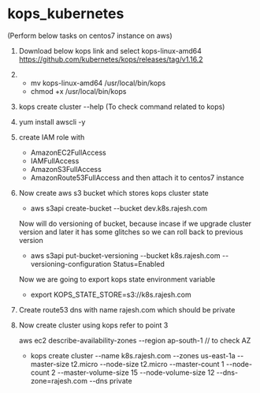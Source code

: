 # kops_kubernetes

(Perform below tasks on centos7 instance on aws)

1. Download below kops link and select kops-linux-amd64
   https://github.com/kubernetes/kops/releases/tag/v1.16.2

2. - mv kops-linux-amd64 /usr/local/bin/kops
   - chmod +x /usr/local/bin/kops

3. kops create cluster --help (To check command related to kops)

3. yum install awscli -y

4. create IAM role with
      - AmazonEC2FullAccess
      - IAMFullAccess
      - AmazonS3FullAccess
      - AmazonRoute53FullAccess
   and then attach it to centos7 instance
5. Now create aws s3 bucket which stores kops cluster state
   - aws s3api create-bucket --bucket dev.k8s.rajesh.com  

   Now will do versioning of bucket, because incase if we upgrade cluster version and later it has some glitches so we can roll back to previous version
   - aws s3api put-bucket-versioning --bucket k8s.rajesh.com  --versioning-configuration    Status=Enabled

   Now we are going to export kops state environment variable
   - export KOPS_STATE_STORE=s3://k8s.rajesh.com

6. Create route53 dns with name rajesh.com which should be private 

7. Now create cluster using kops refer to point 3

   aws ec2 describe-availability-zones --region ap-south-1      // to check AZ


   - kops create cluster --name k8s.rajesh.com --zones us-east-1a --master-size t2.micro --node-size t2.micro --master-count 1 --node-count 2 --master-volume-size 15 --node-volume-size 12 --dns-zone=rajesh.com --dns private

